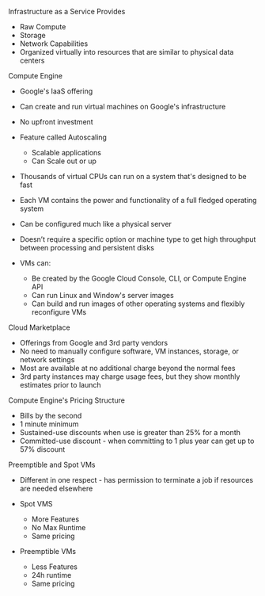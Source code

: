 Infrastructure as a Service Provides

- Raw Compute
- Storage
- Network Capabilities
- Organized virtually into resources that are similar to physical data centers
 
Compute Engine

- Google's IaaS offering
- Can create and run virtual machines on Google's infrastructure
- No upfront investment
- Feature called Autoscaling
    
    - Scalable applications
    - Can Scale out or up
- Thousands of virtual CPUs can run on a system that's designed to be fast
- Each VM contains the power and functionality of a full fledged operating system
- Can be configured much like a physical server
- Doesn’t require a specific option or machine type to get high throughput between processing and persistent disks
- VMs can:
    
    - Be created by the Google Cloud Console, CLI, or Compute Engine API
    - Can run Linux and Window's server images
    - Can build and run images of other operating systems and flexibly reconfigure VMs
 
Cloud Marketplace

- Offerings from Google and 3rd party vendors
- No need to manually configure software, VM instances, storage, or network settings
- Most are available at no additional charge beyond the normal fees
- 3rd party instances may charge usage fees, but they show monthly estimates prior to launch
 
Compute Engine's Pricing Structure

- Bills by the second
- 1 minute minimum
- Sustained-use discounts when use is greater than 25% for a month
- Committed-use discount - when committing to 1 plus year can get up to 57% discount
 
Preemptible and Spot VMs

- Different in one respect - has permission to terminate a job if resources are needed elsewhere
- Spot VMS
    
    - More Features
    - No Max Runtime
    - Same pricing
- Preemptible VMs
    
    - Less Features
    - 24h runtime
    - Same pricing